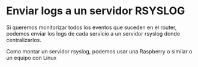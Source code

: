 # Enviar logs a un servidor RSYSLOG

Si queremos monitorizar todos los eventos que suceden en el router, podemos enviar los logs de cada servicio a un servidor rsyslog donde centralizarlos.&#x20;



Como montar un servidor rsyslog, podemos usar una Raspberry o similar o un equipo con Linux
